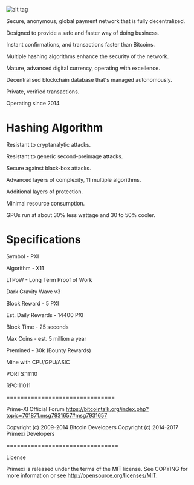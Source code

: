 ![alt tag](https://ip.bitcointalk.org/?u=http%3A%2F%2Fi.imgur.com%2FFFAX7WC.png&t=574&c=1z0mmPllFtrC4Q)

Secure, anonymous, global payment network that is fully decentralized.

Designed to provide a safe and faster way of doing business.

Instant confirmations, and transactions faster than Bitcoins.

Multiple hashing algorithms enhance the security of the network.

Mature, advanced digital currency, operating with excellence.

Decentralised blockchain database that's managed autonomously.

Private, verified transactions.

Operating since 2014.





Hashing Algorithm
===============================
Resistant to cryptanalytic attacks.

Resistant to generic second-preimage attacks.

Secure against black-box attacks.

Advanced layers of complexity, 11 multiple algorithms.

Additional layers of protection.

Minimal resource consumption.

GPUs run at about 30% less wattage and 30 to 50% cooler.





Specifications
===============================
Symbol - PXI

Algorithm - X11

LTPoW - Long Term Proof of Work

Dark Gravity Wave v3

Block Reward - 5 PXI

Est. Daily Rewards - 14400 PXI

Block Time - 25 seconds

Max Coins - est. 5 million a year

Premined - 30k (Bounty Rewards)

Mine with CPU/GPU/ASIC

PORTS:11110

RPC:11011

===============================

Prime-XI Official Forum
https://bitcointalk.org/index.php?topic=701871.msg7931657#msg7931657

Copyright (c) 2009-2014 Bitcoin Developers
Copyright (c) 2014-2017 Primexi Developers

================================


License

Primexi is released under the terms of the MIT license. See COPYING for more information or see http://opensource.org/licenses/MIT.



